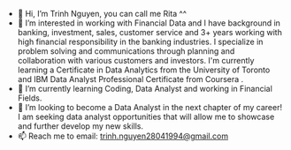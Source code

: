 - 👋 Hi, I’m Trinh Nguyen, you can call me Rita ^^ 
- 👀 I’m interested in working with Financial Data and I have background in banking, investment, sales, customer service and 3+ years working with high financial responsibility in the banking industries. I specialize in problem solving and communications through planning and collaboration with various customers and investors. I'm currently learning a Certificate in Data Analytics from the University of Toronto and IBM Data Analyst Professional Certificate from Coursera .
- 🌱 I’m currently learning Coding, Data Analyst and working in Financial Fields. 
- 💞️ I’m looking to become a Data Analyst in the next chapter of my career! I am seeking data analyst opportunities that will allow me to showcase and further develop my new skills.
- 📫 Reach me to email: trinh.nguyen28041994@gmail.com

<!---
tnguy25/tnguy25 is a ✨ special ✨ repository because its `README.md` (this file) appears on your GitHub profile.
You can click the Preview link to take a look at your changes.
--->
